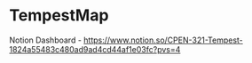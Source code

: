 # TempestMap

Notion Dashboard - https://www.notion.so/CPEN-321-Tempest-1824a55483c480ad9ad4cd44af1e03fc?pvs=4


